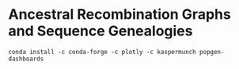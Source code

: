 # Ancestral Recombination Graphs and Sequence Genealogies 


```
conda install -c conda-forge -c plotly -c kaspermunch popgen-dashboards
```

